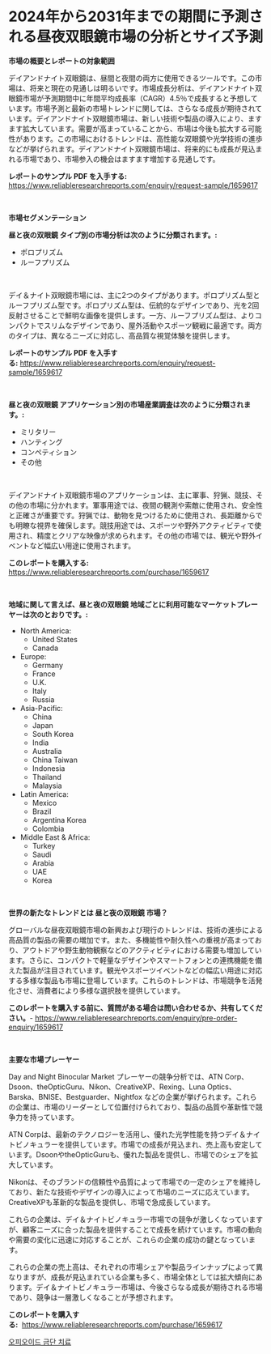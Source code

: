 <p><h1>2024年から2031年までの期間に予測される昼夜双眼鏡市場の分析とサイズ予測</h1></p><p><strong>市場の概要とレポートの対象範囲</strong></p>
<p><p>デイアンドナイト双眼鏡は、昼間と夜間の両方に使用できるツールです。この市場は、将来と現在の見通しは明るいです。市場成長分析は、デイアンドナイト双眼鏡市場が予測期間中に年間平均成長率（CAGR）4.5％で成長すると予想しています。市場予測と最新の市場トレンドに関しては、さらなる成長が期待されています。デイアンドナイト双眼鏡市場は、新しい技術や製品の導入により、ますます拡大しています。需要が高まっていることから、市場は今後も拡大する可能性があります。この市場におけるトレンドは、高性能な双眼鏡や光学技術の進歩などが挙げられます。デイアンドナイト双眼鏡市場は、将来的にも成長が見込まれる市場であり、市場参入の機会はますます増加する見通しです。</p></p>
<p><strong>レポートのサンプル PDF を入手する:</strong> <a href="https://www.reliableresearchreports.com/enquiry/request-sample/1659617">https://www.reliableresearchreports.com/enquiry/request-sample/1659617</a></p>
<p>&nbsp;</p>
<p><strong>市場セグメンテーション</strong></p>
<p><strong>昼と夜の双眼鏡 タイプ別の市場分析は次のように分類されます。:</strong></p>
<p><ul><li>ポロプリズム</li><li>ルーフプリズム</li></ul></p>
<p>&nbsp;</p>
<p><p>デイ＆ナイト双眼鏡市場には、主に2つのタイプがあります。ポロプリズム型とルーフプリズム型です。ポロプリズム型は、伝統的なデザインであり、光を2回反射させることで鮮明な画像を提供します。一方、ルーフプリズム型は、よりコンパクトでスリムなデザインであり、屋外活動やスポーツ観戦に最適です。両方のタイプは、異なるニーズに対応し、高品質な視覚体験を提供します。</p></p>
<p><strong>レポートのサンプル PDF を入手する:</strong>&nbsp;<a href="https://www.reliableresearchreports.com/enquiry/request-sample/1659617">https://www.reliableresearchreports.com/enquiry/request-sample/1659617</a></p>
<p>&nbsp;</p>
<p><strong> 昼と夜の双眼鏡 アプリケーション別の市場産業調査は次のように分類されます。:</strong></p>
<p><ul><li>ミリタリー</li><li>ハンティング</li><li>コンペティション</li><li>その他</li></ul></p>
<p>&nbsp;</p>
<p><p>デイアンドナイト双眼鏡市場のアプリケーションは、主に軍事、狩猟、競技、その他の市場に分かれます。軍事用途では、夜間の観測や索敵に使用され、安全性と正確さが重要です。狩猟では、動物を見つけるために使用され、長距離からでも明瞭な視界を確保します。競技用途では、スポーツや野外アクティビティで使用され、精度とクリアな映像が求められます。その他の市場では、観光や野外イベントなど幅広い用途に使用されます。</p></p>
<p><strong>このレポートを購入する:</strong>&nbsp; <a href="https://www.reliableresearchreports.com/purchase/1659617">https://www.reliableresearchreports.com/purchase/1659617</a></p>
<p>&nbsp;</p>
<p><strong>地域に関して言えば、昼と夜の双眼鏡 地域ごとに利用可能なマーケットプレーヤーは次のとおりです。:</strong></p>
<p><ul>
    <li>
        North America:
        <ul>
            <li>United States</li>
            <li>Canada</li>
        </ul>
    </li>
    <li>
        Europe:
        <ul>
            <li>Germany</li>
            <li>France</li>
            <li>U.K.</li>
            <li>Italy</li>
            <li>Russia</li>
        </ul>
    </li>
    <li>
        Asia-Pacific:
        <ul>
            <li>China</li>
            <li>Japan</li>
            <li>South Korea</li>
            <li>India</li>
            <li>Australia</li>
            <li>China Taiwan</li>
            <li>Indonesia</li>
            <li>Thailand</li>
            <li>Malaysia</li>
        </ul>
    </li>
    <li>
        Latin America:
        <ul>
            <li>Mexico</li>
            <li>Brazil</li>
            <li>Argentina Korea</li>
            <li>Colombia</li>
        </ul>
    </li>
    <li>
        Middle East & Africa:
        <ul>
            <li>Turkey</li>
            <li>Saudi</li>
            <li>Arabia</li>
            <li>UAE</li>
            <li>Korea</li>
        </ul>
    </li>
    </ul></p>
<p>&nbsp;</p>
<p><strong>世界の新たなトレンドとは 昼と夜の双眼鏡 市場？</strong></p>
<p><p>グローバルな昼夜双眼鏡市場の新興および現行のトレンドは、技術の進歩による高品質の製品の需要の増加です。また、多機能性や耐久性への重視が高まっており、アウトドアや野生動物観察などのアクティビティにおける需要も増加しています。さらに、コンパクトで軽量なデザインやスマートフォンとの連携機能を備えた製品が注目されています。観光やスポーツイベントなどの幅広い用途に対応する多様な製品も市場に登場しています。これらのトレンドは、市場競争を活発化させ、消費者により多様な選択肢を提供しています。</p></p>
<p><strong>このレポートを購入する前に、質問がある場合は問い合わせるか、共有してください。</strong>- <a href="https://www.reliableresearchreports.com/enquiry/pre-order-enquiry/1659617">https://www.reliableresearchreports.com/enquiry/pre-order-enquiry/1659617</a></p>
<p>&nbsp;</p>
<p><strong>主要な市場プレーヤー</strong></p>
<p><p>Day and Night Binocular Market プレーヤーの競争分析では、ATN Corp、Dsoon、theOpticGuru、Nikon、CreativeXP、Rexing、Luna Optics、Barska、BNISE、Bestguarder、Nightfox などの企業が挙げられます。これらの企業は、市場のリーダーとして位置付けられており、製品の品質や革新性で競争力を持っています。</p><p>ATN Corpは、最新のテクノロジーを活用し、優れた光学性能を持つデイ＆ナイトビノキュラーを提供しています。市場での成長が見込まれ、売上高も安定しています。DsoonやtheOpticGuruも、優れた製品を提供し、市場でのシェアを拡大しています。</p><p>Nikonは、そのブランドの信頼性や品質によって市場での一定のシェアを維持しており、新たな技術やデザインの導入によって市場のニーズに応えています。CreativeXPも革新的な製品を提供し、市場で急成長しています。</p><p>これらの企業は、デイ＆ナイトビノキュラー市場での競争が激しくなっていますが、顧客ニーズに合った製品を提供することで成長を続けています。市場の動向や需要の変化に迅速に対応することが、これらの企業の成功の鍵となっています。</p><p>これらの企業の売上高は、それぞれの市場シェアや製品ラインナップによって異なりますが、成長が見込まれている企業も多く、市場全体としては拡大傾向にあります。デイ＆ナイトビノキュラー市場は、今後さらなる成長が期待される市場であり、競争は一層激しくなることが予想されます。</p></p>
<p><strong>このレポートを購入する:</strong>&nbsp;&nbsp;<a href="https://www.reliableresearchreports.com/purchase/1659617">https://www.reliableresearchreports.com/purchase/1659617</a></p>
<p><p><a href="https://medium.com/@bennyuigleyjks/%EC%98%A4%ED%94%BC%EC%98%A4%EC%9D%B4%EB%93%9C-%EA%B8%88%EB%8B%A8%EC%A6%9D-%EC%B9%98%EB%A3%8C-%EC%8B%9C%EC%9E%A5-%EA%B7%9C%EB%AA%A8-cagr-%ED%8A%B8%EB%A0%8C%EB%93%9C-2024-2030-94613b5cf7c6">오피오이드 금단 치료</a></p></p>